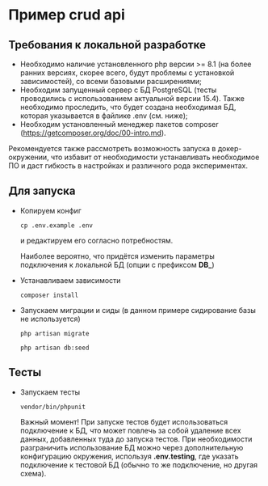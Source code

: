 # Пример crud api

## Требования к локальной разработке

- Необходимо наличие установленного php версии >= 8.1 (на более ранних версиях, скорее всего, будут
проблемы с установкой зависимостей), со всеми базовыми расширениями;
- Необходим запущенный сервер с БД PostgreSQL (тесты проводились с использованием актуальной версии 15.4).
  Также необходимо проследить, что будет создана необходимая БД, которая указывается в файлике .env (см. ниже);
- Необходим установленный менеджер пакетов composer (https://getcomposer.org/doc/00-intro.md).

Рекомендуется также рассмотреть возможность запуска в докер-окружении, что избавит от необходимости
устанавливать необходимое ПО и даст гибкость в настройках и различного рода экспериментах.

## Для запуска

- Копируем конфиг

  `cp .env.example .env`

  и редактируем его согласно потребностям.

  Наиболее вероятно, что придётся изменить параметры подключения к локальной БД (опции с префиксом **DB_**)

- Устанавливаем зависимости

  `composer install`

- Запускаем миграции и сиды (в данном примере сидирование базы не используется)

  `php artisan migrate`

  `php artisan db:seed`

## Тесты

- Запускаем тесты

  `vendor/bin/phpunit`

  Важный момент! При запуске тестов будет использоваться подключение к БД, что может повлечь за собой удаление всех
  данных, добавленных туда до запуска тестов. При необходимости разграничить использование БД можно через дополнительную
  конфигурацию окружения, используя **.env.testing**, где указать подключение к тестовой БД (обычно то же подключение, но
  другая схема).

